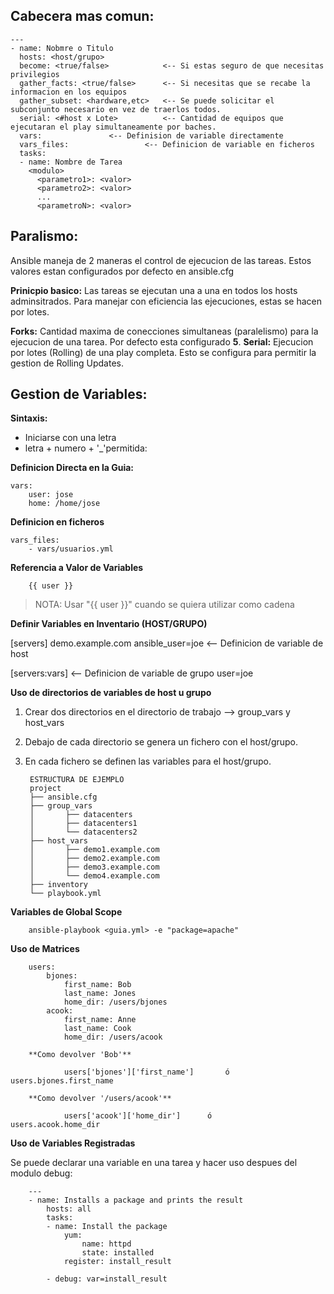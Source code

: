 Cabecera mas comun:
-------------------
````
---
- name: Nobmre o Titulo
  hosts: <host/grupo>
  become: <true/false>            <-- Si estas seguro de que necesitas privilegios
  gather_facts: <true/false>      <-- Si necesitas que se recabe la informacion en los equipos
  gather_subset: <hardware,etc>   <-- Se puede solicitar el subconjunto necesario en vez de traerlos todos.
  serial: <#host x Lote>          <-- Cantidad de equipos que ejecutaran el play simultaneamente por baches.
  vars:				  <-- Definision de variable directamente
  vars_files:		          <-- Definicion de variable en ficheros
  tasks:
  - name: Nombre de Tarea
    <modulo>
      <parametro1>: <valor>
      <parametro2>: <valor>
      ...
      <parametroN>: <valor>        
````

Paralismo:
----------

Ansible maneja de 2 maneras el control de ejecucion de las tareas. Estos valores estan configurados por defecto en ansible.cfg

**Prinicpio basico:**
Las tareas se ejecutan una a una en todos los hosts adminsitrados. Para manejar con eficiencia las ejecuciones, estas se hacen por lotes.
				
**Forks:** Cantidad maxima de conecciones simultaneas (paralelismo) para la ejecucion de una tarea. Por defecto esta configurado **5**.
**Serial:** Ejecucion por lotes (Rolling) de una play completa. Esto se configura para permitir la gestion de Rolling Updates.
        
Gestion de Variables:
------------------------

**Sintaxis:**

- Iniciarse con una letra
- letra + numero + '_'permitida:

**Definicion Directa en la Guia:**

	vars:
		user: jose
		home: /home/jose

**Definicion en ficheros**

	vars_files:
		- vars/usuarios.yml

**Referencia a Valor de Variables**

		{{ user }}
		
>NOTA: Usar "{{ user }}" cuando se quiera utilizar como cadena

**Definir Variables en Inventario (HOST/GRUPO)**

[servers]
demo.example.com ansible_user=joe			<-- Definicion de variable de host

[servers:vars]								<-- Definicion de variable de grupo
user=joe

**Uso de directorios de variables de host u grupo**

1. Crear dos directorios en el directorio de trabajo --> group_vars y host_vars
2. Debajo de cada directorio se genera un fichero con el host/grupo.
3. En cada fichero se definen las variables para el host/grupo.

		ESTRUCTURA DE EJEMPLO
		project
		├── ansible.cfg
		├── group_vars
		│ 		├── datacenters
		│ 		├── datacenters1
		│ 		└── datacenters2
		├── host_vars
		│ 		├── demo1.example.com
		│ 		├── demo2.example.com
		│ 		├── demo3.example.com
		│ 		└── demo4.example.com
		├── inventory
		└── playbook.yml

**Variables de Global Scope**

		ansible-playbook <guia.yml> -e "package=apache"

**Uso de Matrices**

		users:
			bjones:
				first_name: Bob
				last_name: Jones
				home_dir: /users/bjones
			acook:
				first_name: Anne
				last_name: Cook
				home_dir: /users/acook

		**Como devolver 'Bob'**
		
				users['bjones']['first_name']		ó	users.bjones.first_name
				
		**Como devolver '/users/acook'**

				users['acook']['home_dir']		ó		users.acook.home_dir

**Uso de Variables Registradas**

Se puede declarar una variable en una tarea y hacer uso despues del modulo debug:

		---
		- name: Installs a package and prints the result
			hosts: all
			tasks:
			- name: Install the package
				yum:
					name: httpd
					state: installed
				register: install_result

			- debug: var=install_result
